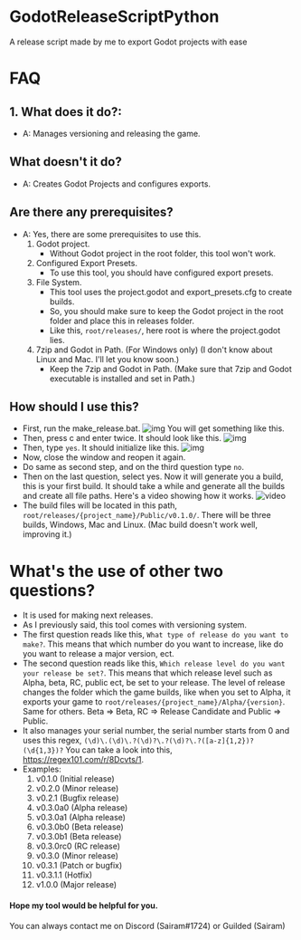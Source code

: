 # GodotReleaseScriptPython
A release script made by me to export Godot projects with ease

# FAQ

## 1. What does it do?:
- A: Manages versioning and releasing the game.

## What doesn't it do?
- A: Creates Godot Projects and configures exports.

## Are there any prerequisites?
- A: Yes, there are some prerequisites to use this.  
    1. Godot project.  
        - Without Godot project in the root folder, this tool won't work.
    2. Configured Export Presets.
        - To use this tool, you should have configured export presets.
    3. File System.
        - This tool uses the project.godot and export_presets.cfg to create builds.
        - So, you should make sure to keep the Godot project in the root folder and place this in releases folder. 
        - Like this, `root/releases/`, here root is where the project.godot lies.  
    4. 7zip and Godot in Path. (For Windows only) (I don't know about Linux and Mac. I'll let you know soon.)
        - Keep the 7zip and Godot in Path. (Make sure that 7zip and Godot executable is installed and set in Path.)

## How should I use this? 
- First, run the make_release.bat.
![img](https://i.imgur.com/deIEZ1K.png) You will get something like this.  
- Then, press c and enter twice. It should look like this. ![img](https://i.imgur.com/VHOzHdF.png)
- Then, type `yes`. It should initialize like this. ![img](https://i.imgur.com/sqynZRu.png)
- Now, close the window and reopen it again.
- Do same as second step, and on the third question type `no`.
- Then on the last question, select yes. Now it will generate you a build, this is your first build. It should take a while and generate all the builds and create all file paths. Here's a video showing how it works. ![video](https://gfycat.com/AstonishingWateryAnura)
- The build files will be located in this path, `root/releases/{project_name}/Public/v0.1.0/`. There will be three builds, Windows, Mac and Linux. (Mac build doesn't work well, improving it.)

# What's the use of other two questions?
- It is used for making next releases.
- As I previously said, this tool comes with versioning system.
- The first question reads like this, `What type of release do you want to make?`. This means that which number do you want to increase, like do you want to release a major version, ect.
- The second question reads like this, `Which release level do you want your release be set?`. This means that which release level such as Alpha, beta, RC, public ect, be set to your release. The level of release changes the folder which the game builds, like when you set to Alpha,
it exports your game to `root/releases/{project_name}/Alpha/{version}`. Same for others. Beta => Beta, RC => Release Candidate and Public => Public.
- It also manages your serial number, the serial number starts from 0 and uses this regex, `(\d)\.(\d)\.?(\d)?\.?(\d)?\.?([a-z]{1,2})?(\d{1,3})?` You can take a look into this, https://regex101.com/r/8Dcvts/1.
- Examples: 
   1. v0.1.0 (Initial release)
   2. v0.2.0 (Minor release)
   3. v0.2.1 (Bugfix release)
   4. v0.3.0a0 (Alpha release)
   5. v0.3.0a1 (Alpha release)
   6. v0.3.0b0 (Beta release)
   7. v0.3.0b1 (Beta release)
   8. v0.3.0rc0 (RC release)
   9. v0.3.0 (Minor release)
   10. v0.3.1 (Patch or bugfix)
   11. v0.3.1.1 (Hotfix)
   12. v1.0.0 (Major release)  
#### Hope my tool would be helpful for you.
You can always contact me on Discord (Sairam#1724) or Guilded (Sairam)